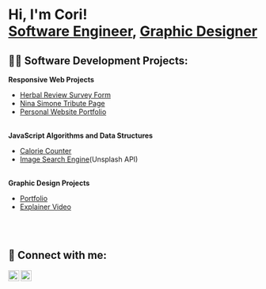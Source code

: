 <h1>Hi, I'm Cori! <br/><a href="https://github.com/Corihue">Software Engineer</a>, <a href="https://www.linkedin.com/in/corilyn/">Graphic Designer</a></h1>

<h2>👨‍💻 Software Development Projects:</h2>

<b>Responsive Web Projects</b>
  - [Herbal Review Survey Form](https://github.com/Corihue/Herbal-Survey-FreeCodeCamp)
  - [Nina Simone Tribute Page](https://github.com/Corihue/Nina-Simone-tribute)
  - [Personal Website Portfolio](https://github.com/Corihue/Personal-portfolio-webpage)
<br></br>

 <b>JavaScript Algorithms and Data Structures</b>
  - [Calorie Counter](https://github.com/Corihue/Calorie-counter)
  - [Image Search Engine](https://github.com/Corihue/Image-search-engine)(Unsplash API)
<br></br>

  <b>Graphic Design Projects</b>
  - [Portfolio](https://www.dropbox.com/s/ph8qu51lm1jl4m9/Portfolio.pdf?dl=0)
  - [Explainer Video](https://drive.google.com/file/d/1EU5EoMl_E-kbVt6dD5hUlYfLBhrLvK-K/preview)

<br></br>

<h2> 🤳 Connect with me:</h2>

[<img align="left" alt="JoshMadakor | LinkedIn" width="22px" src="https://cdn.jsdelivr.net/npm/simple-icons@v3/icons/linkedin.svg" />][linkedin]
[<img align="left" alt="JoshMadakor | Instagram" width="22px" src="https://cdn.jsdelivr.net/npm/simple-icons@v3/icons/instagram.svg" />][instagram]

[instagram]: https://www.instagram.com/jus.coripaints/
[linkedin]: https://linkedin.com/in/corilyn/

<!--


